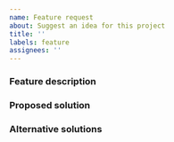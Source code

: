 ```yaml
---
name: Feature request
about: Suggest an idea for this project
title: ''
labels: feature
assignees: ''
---
```


<!--
Thank you for opening an issue for Tabris.js!
Please include the following information, if applicable.
-->

### Feature description

<!-- A concise description of what the problem is. Eg. I always want to do X when [...]. Is your feature request related to a problem? Please describe. -->

### Proposed solution

<!-- A concise description of what you want to happen. -->

### Alternative solutions

<!-- A concise description of any alternative solutions or features you've considered. -->
